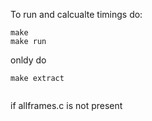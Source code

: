To run and calcualte timings do:
```
make 
make run
```


onldy do 
```
make extract 
 
```
if allframes.c is not present

